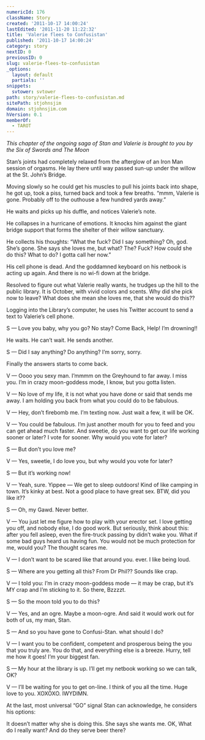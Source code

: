 ```yaml
---
numericId: 176
className: Story
created: '2011-10-17 14:00:24'
lastEdited: '2011-11-20 11:22:32'
title: 'Valerie flees to Confusistan'
published: '2011-10-17 14:00:24'
category: story
nextID: 0
previousID: 0
slug: valerie-flees-to-confusistan
_options:
  layout: default
  partials: ''
snippets:
  svtower: svtower
path: story/valerie-flees-to-confusistan.md
sitePath: stjohnsjim
domain: stjohnsjim.com
hVersion: 0.1
memberOf:
  - TAROT
---
```


_This chapter of the ongoing saga of Stan and Valerie is brought to you by the Six of Swords and The Moon_

Stan’s joints had completely relaxed from the afterglow of an Iron Man session of orgasms. He lay there until way passed sun-up under the willow at the St. John’s Bridge.

Moving slowly so he could get his muscles to pull his joints back into shape, he got up, took a piss, turned back and took a few breaths. “mmm, Valerie is gone. Probably off to the outhouse a few hundred yards away.”

He waits and picks up his duffle, and notices Valerie’s note.

He collapses in a hurricane of emotions. It knocks him against the giant bridge support that forms the shelter of their willow sanctuary.

He collects his thoughts: “What the fuck? Did I say something? Oh, god. She’s gone. She says she loves me, but what? The? Fuck? How could she do this? What to do? I gotta call her now.”

His cell phone is dead. And the goddamned keyboard on his netbook is acting up again. And there is no wi-fi down at the bridge.

Resolved to figure out what Valerie really wants, he trudges up the hill to the public library. It is October, with vivid colors and scents. Why did she pick now to leave? What does she mean she loves me, that she would do this??

Logging into the Library’s computer, he uses his Twitter account to send a text to Valerie’s cell phone.

S — Love you baby, why you go? No stay? Come Back, Help! I’m drowning!!

He waits. He can’t wait. He sends another.

S — Did I say anything? Do anything? I’m sorry, sorry.

Finally the answers starts to come back.

V — Oooo you sexy man. I’mmmm on the Greyhound to far away. I miss you. I’m in crazy moon-goddess mode, I know, but you gotta listen.

V — No love of my life, it is not what you have done or said that sends me away. I am holding you back from what you could do to be fabulous.

V — Hey, don’t firebomb me. I’m texting now. Just wait a few, it will be OK.

V — You could be fabulous. I’m just another mouth for you to feed and you can get ahead much faster. And sweetie, do you want to get our life working sooner or later? I vote for sooner. Why would you vote for later?

S — But don’t you love me?

V — Yes, sweetie, I do love you, but why would you vote for later?

S — But it’s working now!

V — Yeah, sure. Yippee — We get to sleep outdoors! Kind of like camping in town. It’s kinky at best. Not a good place to have great sex. BTW, did you like it??

S — Oh, my Gawd. Never better.

V — You just let me figure how to play with your erector set. I love getting you off, and nobody else, I do good work. But seriously, think about this: after you fell asleep, even the fire-truck passing by didn’t wake you. What if some bad guys heard us having fun. You would not be much protection for me, would you? The thought scares me.

V — I don’t want to be scared like that around you. ever. I like being loud.

S — Where are you getting all this? From Dr Phil?? Sounds like crap.

V — I told you: I’m in crazy moon-goddess mode — it may be crap, but it’s MY crap and I’m sticking to it. So there, Bzzzzt.

S — So the moon told you to do this?

V — Yes, and an ogre. Maybe a moon-ogre. And said it would work out for both of us, my man, Stan.

S — And so you have gone to Confusi-Stan. what should I do?

V — I want you to be confident, competent and prosperous being the you that you truly are. You do that, and everything else is a breeze. Hurry, tell me how it goes! I’m your biggest fan.

S — My hour at the library is up. I’ll get my netbook working so we can talk, OK?

V — I’ll be waiting for you to get on-line. I think of you all the time. Huge love to you. XOXOXO. IWYDIMN.

At the last, most universal “GO” signal Stan can acknowledge, he considers his options:

It doesn’t matter why she is doing this. She says she wants me. OK, What do I really want? And do they serve beer there?
